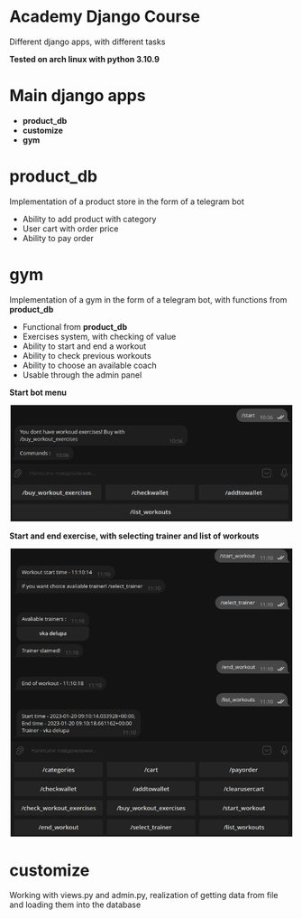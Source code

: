 # Academy Django Course

Different django apps, with different tasks

**Tested on arch linux with python 3.10.9**

# Main django apps

* **product_db**
* **customize**
* **gym**

# product_db

Implementation of a product store in the form of a telegram bot

* Ability to add product with category
* User cart with order price
* Ability to pay order

# gym

Implementation of a gym in the form of a telegram bot, 
with functions from **product_db**

* Functional from **product_db**
* Exercises system, with checking of value
* Ability to start and end a workout
* Ability to check previous workouts
* Ability to choose an available coach
* Usable through the admin panel

**Start bot menu**

<p align="center">
  <img src="./img/gym_bot_start.png" width="500">
</p>

**Start and end exercise, with selecting trainer and 
list of workouts**

<p align="center">
  <img src="./img/gym_bot_exercies.png" width="500">
</p>

# customize

Working with views.py and admin.py, realization of getting data from file
and loading them into the database
